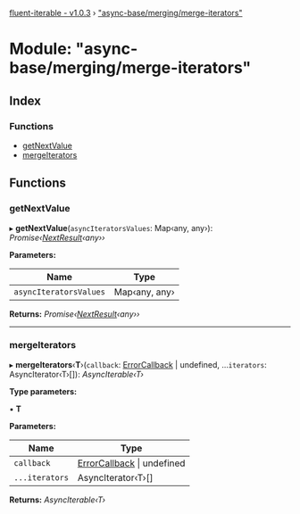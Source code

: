 [fluent-iterable - v1.0.3](../README.md) › ["async-base/merging/merge-iterators"](_async_base_merging_merge_iterators_.md)

# Module: "async-base/merging/merge-iterators"

## Index

### Functions

* [getNextValue](_async_base_merging_merge_iterators_.md#getnextvalue)
* [mergeIterators](_async_base_merging_merge_iterators_.md#mergeiterators)

## Functions

###  getNextValue

▸ **getNextValue**(`asyncIteratorsValues`: Map‹any, any›): *Promise‹[NextResult](../interfaces/_async_base_merging_merge_types_.nextresult.md)‹any››*

**Parameters:**

Name | Type |
------ | ------ |
`asyncIteratorsValues` | Map‹any, any› |

**Returns:** *Promise‹[NextResult](../interfaces/_async_base_merging_merge_types_.nextresult.md)‹any››*

___

###  mergeIterators

▸ **mergeIterators**‹**T**›(`callback`: [ErrorCallback](../interfaces/_types_.errorcallback.md) | undefined, ...`iterators`: AsyncIterator‹T›[]): *AsyncIterable‹T›*

**Type parameters:**

▪ **T**

**Parameters:**

Name | Type |
------ | ------ |
`callback` | [ErrorCallback](../interfaces/_types_.errorcallback.md) &#124; undefined |
`...iterators` | AsyncIterator‹T›[] |

**Returns:** *AsyncIterable‹T›*
